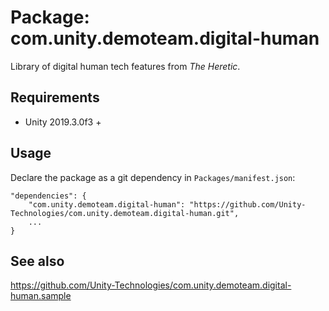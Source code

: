 # Package: com.unity.demoteam.digital-human

Library of digital human tech features from *The Heretic*.


## Requirements

- Unity 2019.3.0f3 +


## Usage

Declare the package as a git dependency in `Packages/manifest.json`:

```
"dependencies": {
    "com.unity.demoteam.digital-human": "https://github.com/Unity-Technologies/com.unity.demoteam.digital-human.git",
    ...
}
```


## See also

https://github.com/Unity-Technologies/com.unity.demoteam.digital-human.sample